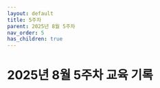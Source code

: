 ```yaml
---
layout: default
title: 5주차
parent: 2025년 8월 5주차
nav_order: 5
has_children: true
---
```


# 2025년 8월 5주차 교육 기록
